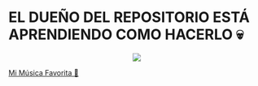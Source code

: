 # **EL DUEÑO DEL REPOSITORIO ESTÁ APRENDIENDO COMO HACERLO** 💀

<p align="center">
    <img src="https://png.pngtree.com/png-vector/20230903/ourmid/pngtree-man-wearing-jacket-hoodie-in-anonymous-hacker-theme-png-image_9949750.png">
</p>

[Mi Música Favorita 🎵](https://youtube.com/playlist?list=PLTUrBrZqDtkyzYz3RKRcZNeUshhzu77Tj&si=8KYyOBZhVC7clXDq)
